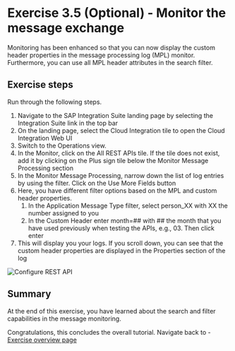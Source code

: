 # Exercise 3.5 (Optional) - Monitor the message exchange

Monitoring has been enhanced so that you can now display the custom header properties in the message processing log (MPL) monitor. Furthermore, you can use all MPL header attributes in the search filter.

## Exercise steps

Run through the following steps.
1. Navigate to the SAP Integration Suite landing page by selecting the Integration Suite link in the top bar
2. On the landing page, select the Cloud Integration tile to open the Cloud Integration Web UI
3. Switch to the Operations view.
4. In the Monitor, click on the All REST APIs tile. If the tile does not exist, add it by clicking on the Plus sign tile below the Monitor Message Processing section
5. In the Monitor Message Processing, narrow down the list of log entries by using the filter. Click on the Use More Fields button
6. Here, you have different filter options based on the MPL and custom header properties.
   1. In the Application Message Type filter, select person_XX with XX the number assigned to you
   2. In the Custom Header enter month=## with ## the month that you have used previously when testing the APIs, e.g., 03. Then click enter
8. This will display you your logs. If you scroll down, you can see that the custom header properties are displayed in the Properties section of the log

![Configure REST API](/exercises/ex3/images/CI_Moni.png)


## Summary

At the end of this exercise, you have learned about the search and filter capabilities in the message monitoring.

Congratulations, this concludes the overall tutorial. Navigate back to - [Exercise overview page](/README.md)
